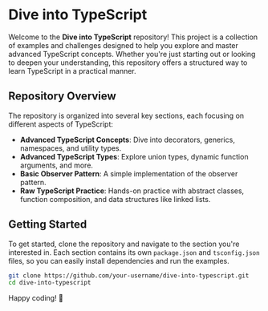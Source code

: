 # Dive into TypeScript

Welcome to the **Dive into TypeScript** repository! This project is a collection of examples and challenges designed to help you explore and master advanced TypeScript concepts. Whether you're just starting out or looking to deepen your understanding, this repository offers a structured way to learn TypeScript in a practical manner.

## Repository Overview

The repository is organized into several key sections, each focusing on different aspects of TypeScript:

- **Advanced TypeScript Concepts**: Dive into decorators, generics, namespaces, and utility types.
- **Advanced TypeScript Types**: Explore union types, dynamic function arguments, and more.
- **Basic Observer Pattern**: A simple implementation of the observer pattern.
- **Raw TypeScript Practice**: Hands-on practice with abstract classes, function composition, and data structures like linked lists.

## Getting Started

To get started, clone the repository and navigate to the section you're interested in. Each section contains its own `package.json` and `tsconfig.json` files, so you can easily install dependencies and run the examples.

```bash
git clone https://github.com/your-username/dive-into-typescript.git
cd dive-into-typescript
```

Happy coding! 🚀
